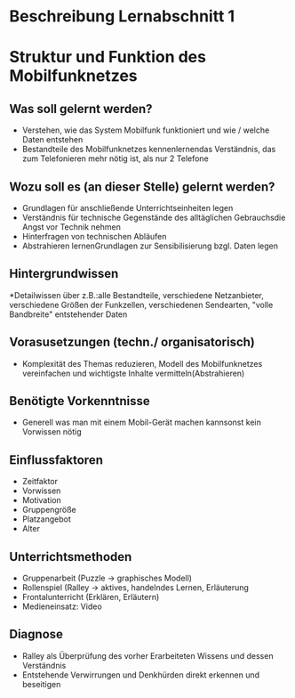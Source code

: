 # Beschreibung Lernabschnitt 1
# Struktur und Funktion des Mobilfunknetzes


##  Was soll gelernt werden?
   * Verstehen, wie das System Mobilfunk funktioniert und wie / welche Daten entstehen
   * Bestandteile des Mobilfunknetzes kennenlernendas Verständnis, das zum Telefonieren mehr nötig ist, als nur 2 Telefone
   
## Wozu soll es (an dieser Stelle) gelernt werden?
   * Grundlagen für anschließende Unterrichtseinheiten legen
   * Verständnis für technische Gegenstände des alltäglichen Gebrauchsdie Angst vor Technik nehmen
   * Hinterfragen von technischen Abläufen
   * Abstrahieren lernenGrundlagen zur Sensibilisierung bzgl. Daten legen

## Hintergrundwissen 
   *Detailwissen über z.B.:alle Bestandteile, verschiedene Netzanbieter, verschiedene Größen der Funkzellen, verschiedenen Sendearten, "volle Bandbreite" entstehender Daten

## Vorasusetzungen (techn./ organisatorisch)
   * Komplexität des Themas reduzieren, Modell des Mobilfunknetzes vereinfachen und wichtigste Inhalte vermitteln(Abstrahieren)


## Benötigte Vorkenntnisse
   * Generell was man mit einem Mobil-Gerät machen kannsonst kein Vorwissen nötig

## Einflussfaktoren
   * Zeitfaktor
   * Vorwissen
   * Motivation
   * Gruppengröße
   * Platzangebot
   * Alter

## Unterrichtsmethoden
   * Gruppenarbeit (Puzzle -> graphisches Modell)
   * Rollenspiel (Ralley -> aktives, handelndes Lernen, Erläuterung
   * Frontalunterricht (Erklären, Erläutern)
   * Medieneinsatz: Video


## Diagnose
   * Ralley als Überprüfung des vorher Erarbeiteten Wissens und dessen Verständnis
   * Entstehende Verwirrungen und Denkhürden direkt erkennen und beseitigen

